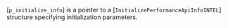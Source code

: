[`p_initialize_info`] is a pointer to a
[`InitializePerformanceApiInfoINTEL`] structure specifying
initialization parameters.